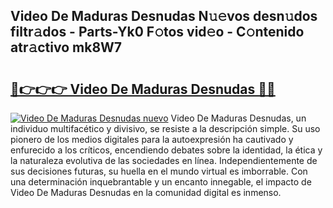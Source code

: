 ## Video De Maduras Desnudas N𝚞𝚎vos desn𝚞dos filtr𝚊dos - Parts-Yk0 F𝚘tos vid𝚎o - C𝚘ntenido atr𝚊ctivo mk8W7

# <h2><a href="http://mb0abg.tromn.icu/?c=Video+De+Maduras+Desnudas">🔗👉👉👉 Video De Maduras Desnudas 🔗🔗</a></h2>

[![Video De Maduras Desnudas nuevo](https://i.imgur.com/pEAQMta.gif)](http://mb0abg.tromn.icu/?c=Video+De+Maduras+Desnudas)
Video De Maduras Desnudas, un individuo multifacético y divisivo, se resiste a la descripción simple. Su uso pionero de los medios digitales para la autoexpresión ha cautivado y enfurecido a los críticos, encendiendo debates sobre la identidad, la ética y la naturaleza evolutiva de las sociedades en línea. Independientemente de sus decisiones futuras, su huella en el mundo virtual es imborrable. Con una determinación inquebrantable y un encanto innegable, el impacto de Video De Maduras Desnudas en la comunidad digital es inmenso.
